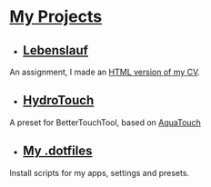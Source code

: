 
# [My Projects](https://github.com/dnnsmnstrr/dnnsmnstrr.github.io/myprojects/)

- ## [Lebenslauf](lebenslauf.html)
An assignment, I made an [HTML version of my CV](lebenslauf.html).

- ## [HydroTouch](https://github.com/dnnsmnstrr/dotfiles/tree/master/bettertouchtool/HydroTouch)
A preset for BetterTouchTool, based on [AquaTouch]()

- ## [My .dotfiles](https://dnnsmnstrr.github.io/dotfiles/)
Install scripts for my apps, settings and presets.
